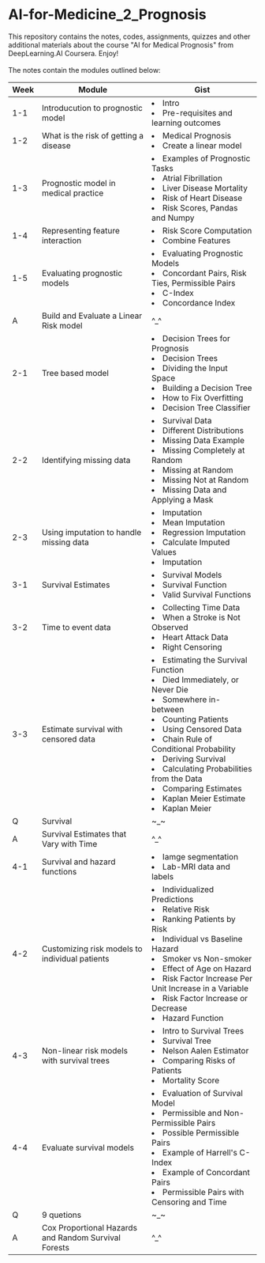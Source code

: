 # AI-for-Medicine_2_Prognosis
This repository contains the notes, codes, assignments, quizzes and other additional materials about the course "AI for Medical Prognosis" from DeepLearning.AI Coursera. Enjoy!  <br></br>
The notes contain the modules outlined below:<br>

|Week|Module|Gist|
|---|---|---|
|1-1|Introducution to prognostic model|<li>Intro</li><li>Pre-requisites and learning outcomes</li>|
|1-2|What is the risk of getting a disease|<li>Medical Prognosis</li><li>Create a linear model</li>
|1-3|Prognostic model in medical practice|<li>Examples of Prognostic Tasks</li><li>Atrial Fibrillation</li><li>Liver Disease Mortality</li><li>Risk of Heart Disease</li><li>Risk Scores, Pandas and Numpy</li>
|1-4|Representing feature interaction|<li>Risk Score Computation</li><li>Combine Features</li>
|1-5|Evaluating prognostic models|<li>Evaluating Prognostic Models</li><li>Concordant Pairs, Risk Ties, Permissible Pairs</li><li>C-Index</li><li>Concordance Index</li>
|A|Build and Evaluate a Linear Risk model|^_^|
|2-1|Tree based model|<li>Decision Trees for Prognosis</li><li>Decision Trees</li><li>Dividing the Input Space</li><li>Building a Decision Tree</li><li>How to Fix Overfitting</li><li>Decision Tree Classifier</li>
|2-2|Identifying missing data|<li>Survival Data</li><li>Different Distributions</li><li>Missing Data Example</li><li>Missing Completely at Random</li><li>Missing at Random</li><li>Missing Not at Random</li><li>Missing Data and Applying a Mask</li>
|2-3|Using imputation to handle missing data|<li>Imputation</li><li>Mean Imputation</li><li>Regression Imputation</li><li>Calculate Imputed Values</li><li>Imputation</li>|
|3-1|Survival Estimates|<li>Survival Models</li><li>Survival Function</li><li>Valid Survival Functions</li>
|3-2|Time to event data|<li>Collecting Time Data</li><li>When a Stroke is Not Observed</li><li>Heart Attack Data</li><li>Right Censoring</li>
|3-3|Estimate survival with censored data|<li>Estimating the Survival Function</li><li>Died Immediately, or Never Die</li><li>Somewhere in-between</li><li>Counting Patients</li><li>Using Censored Data</li><li>Chain Rule of Conditional Probability</li><li>Deriving Survival</li><li>Calculating Probabilities from the Data</li><li>Comparing Estimates</li><li>Kaplan Meier Estimate</li><li>Kaplan Meier</li>
|Q|Survival|~_~|
|A|Survival Estimates that Vary with Time|^_^|
|4-1|Survival and hazard functions|<li>Iamge segmentation</li><li>Lab-MRI data and labels</li>|
|4-2|Customizing risk models to individual patients|<li>Individualized Predictions</li><li>Relative Risk</li><li>Ranking Patients by Risk</li><li>Individual vs Baseline Hazard</li><li>Smoker vs Non-smoker</li><li>Effect of Age on Hazard</li><li>Risk Factor Increase Per Unit Increase in a Variable</li><li>Risk Factor Increase or Decrease</li><li>Hazard Function</li>
|4-3|Non-linear risk models with survival trees|<li>Intro to Survival Trees</li><li>Survival Tree</li><li>Nelson Aalen Estimator</li><li>Comparing Risks of Patients</li><li>Mortality Score</li>
|4-4|Evaluate survival models|<li>Evaluation of Survival Model</li><li>Permissible and Non-Permissible Pairs</li><li>Possible Permissible Pairs</li><li>Example of Harrell's C-Index</li><li>Example of Concordant Pairs</li><li>Permissible Pairs with Censoring and Time</li>
|Q|9 quetions|~_~|
|A|Cox Proportional Hazards and Random Survival Forests|^_^|
